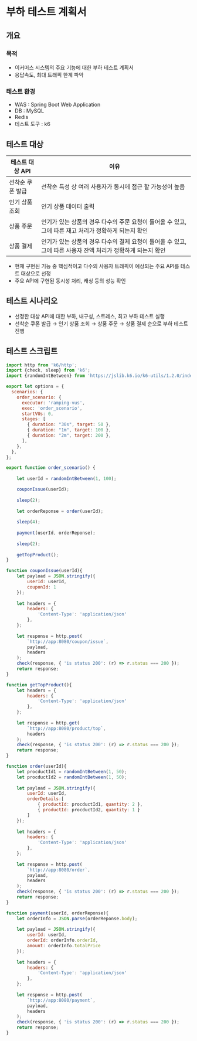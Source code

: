 # 부하 테스트 계획서

## 개요

### 목적

- 이커머스 시스템의 주요 기능에 대한 부하 테스트 계획서
- 응답속도, 최대 트래픽 한계 파악

### 테스트 환경

- WAS : Spring Boot Web Application
- DB : MySQL
- Redis
- 테스트 도구 : k6

## 테스트 대상

| 테스트 대상 API | 이유 |
| --- | --- |
| 선착순 쿠폰 발급 | 선착순 특성 상 여러 사용자가 동시에 접근 할 가능성이 높음 |
| 인기 상품 조회 | 인기 상품 데이터 출력 |
| 상품 주문 | 인기가 있는 상품의 경우 다수의 주문 요청이 들어올 수 있고, 그에 따른 재고 처리가 정확하게 되는지 확인 |
| 상품 결제 | 인기가 있는 상품의 경우 다수의 결제 요청이 들어올 수 있고, 그에 따른 사용자 잔액 처리가 정확하게 되는지 확인 |
- 현재 구현된 기능 중 핵심적이고 다수의 사용자 트래픽이 예상되는 주요 API를 테스트 대상으로 선정
- 주요 API에 구현된 동시성 처리, 캐싱 등의 성능 확인

## 테스트 시나리오

- 선정한 대상 API에 대한 부하, 내구성, 스트레스, 최고 부하 테스트 실행
- 선착순 쿠폰 발급 → 인기 상품 조회 → 상품 주문 → 상품 결제 순으로 부하 테스트 진행

## 테스트 스크립트

```jsx
import http from 'k6/http';
import {check, sleep} from 'k6';
import {randomIntBetween} from 'https://jslib.k6.io/k6-utils/1.2.0/index.js';

export let options = {
  scenarios: {
    order_scenario: {
      executor: 'ramping-vus',
      exec: 'order_scenario',
      startVUs: 0,
      stages: [
        { duration: "30s", target: 50 },
        { duration: "1m", target: 100 },
        { duration: "2m", target: 200 },
      ],
    },
  },
};

export function order_scenario() {
	
    let userId = randomIntBetween(1, 100);

    couponIssue(userId);
    
    sleep(2);
    
   	let orderReponse = order(userId);
   	
    sleep(4);
    
   	payment(userId, orderReponse);
   	
    sleep(2);
   	
   	getTopProduct();
}

function couponIssue(userId){
    let payload = JSON.stringify({
		userId: userId,
        couponId: 1
    });
    
    let headers = {
        headers: {
            'Content-Type': 'application/json'
        },
    };
	
	let response = http.post(
        `http://app:8080/coupon/issue`,
        payload,
        headers
    );
    check(response, { 'is status 200': (r) => r.status === 200 });
    return response;
}

function getTopProduct(){
    let headers = {
        headers: {
            'Content-Type': 'application/json'
        },
    };
	
	let response = http.get(
        `http://app:8080/product/top`,
        headers
    );
    check(response, { 'is status 200': (r) => r.status === 200 });
    return response;
}

function order(userId){
	let procductId1 = randomIntBetween(1, 50);
	let procductId2 = randomIntBetween(1, 50);
	
	let payload = JSON.stringify({
		userId: userId,
        orderDetails:[
	        { productId: procductId1, quantity: 2 },
	        { productId: procductId2, quantity: 1 }
	    ]
    });
    
    let headers = {
        headers: {
            'Content-Type': 'application/json'
        },
    };
	
	let response = http.post(
        `http://app:8080/order`,
        payload,
        headers
    );
    check(response, { 'is status 200': (r) => r.status === 200 });
    return response;
}

function payment(userId, orderReponse){
	let orderInfo = JSON.parse(orderReponse.body);
	
	let payload = JSON.stringify({
		userId: userId,
        orderId: orderInfo.orderId,
        amount: orderInfo.totalPrice
    });
    
    let headers = {
        headers: {
            'Content-Type': 'application/json'
        },
    };
	
	let response = http.post(
        `http://app:8080/payment`,
        payload,
        headers
    );
    check(response, { 'is status 200': (r) => r.status === 200 });
    return response;
}

```
